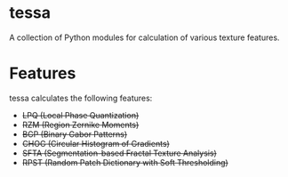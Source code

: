 tessa
=====

A collection of Python modules for calculation of various texture features.

# Features

tessa calculates the following features:

* ~~LPQ (Local Phase Quantization)~~
* ~~RZM (Region Zernike Moments)~~
* ~~BGP (Binary Gabor Patterns)~~
* ~~CHOG (Circular Histogram of Gradients)~~
* ~~SFTA (Segmentation-based Fractal Texture Analysis)~~
* ~~RPST (Random Patch Dictionary with Soft Thresholding)~~